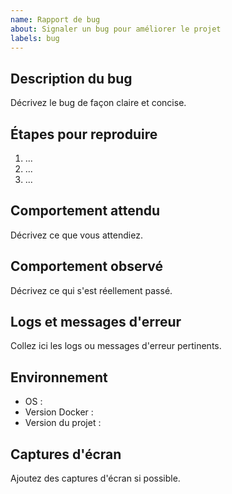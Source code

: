 ```yaml
---
name: Rapport de bug
about: Signaler un bug pour améliorer le projet
labels: bug
---
```


## Description du bug

Décrivez le bug de façon claire et concise.

## Étapes pour reproduire
1. ...
2. ...
3. ...

## Comportement attendu

Décrivez ce que vous attendiez.

## Comportement observé

Décrivez ce qui s'est réellement passé.

## Logs et messages d'erreur

Collez ici les logs ou messages d'erreur pertinents.

## Environnement
- OS :
- Version Docker :
- Version du projet :

## Captures d'écran

Ajoutez des captures d'écran si possible. 